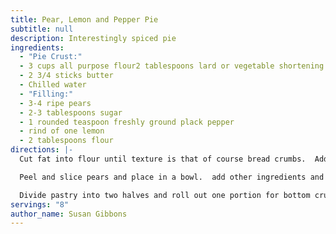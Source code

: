 ```yaml
---
title: Pear, Lemon and Pepper Pie
subtitle: null
description: Interestingly spiced pie
ingredients:
  - "Pie Crust:"
  - 3 cups all purpose flour2 tablespoons lard or vegetable shortening
  - 2 3/4 sticks butter
  - Chilled water
  - "Filling:"
  - 3-4 ripe pears
  - 2-3 tablespoons sugar
  - 1 rounded teaspoon freshly ground plack pepper
  - rind of one lemon
  - 2 tablespoons flour
directions: |-
  Cut fat into flour until texture is that of course bread crumbs.  Add chilled water a few tablespoons at a time, cutting in with knife until pastry can be gathered into a ball without crumbling.  Keep as dry as possible and do not work too much.  Chill pie crust while assembling filling.

  Peel and slice pears and place in a bowl.  add other ingredients and carefully turn over to mix.

  Divide pastry into two halves and roll out one portion for bottom crust.  Line a 10 inch round pie dish and trim edges.  Place filling in crust.  Roll out second portion of pastry dough.  Moisten rim of bottom crust.  Place top crust on pie, trim edges and crimp to ensure a good seal.  Cut four slits in top of pie.  Wet surface and sprinkle with sugar.  Place in 350 degree over and bake until pie is golden brown.  Approximately 45 minutes.
servings: "8"
author_name: Susan Gibbons
---
```

